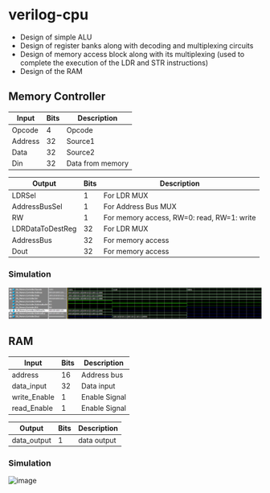 ﻿# verilog-cpu

- Design of simple ALU
- Design of register banks along with decoding and multiplexing circuits
- Design of memory access block along with its multiplexing (used to complete the execution of the LDR and STR instructions)
- Design of the RAM

## Memory Controller

| Input   | Bits | Description      |
| ------- | ---- | ---------------- |
| Opcode  | 4    | Opcode           |
| Address | 32   | Source1          |
| Data    | 32   | Source2          |
| Din     | 32   | Data from memory |

| Output           | Bits | Description                                |
| ---------------- | ---- | ------------------------------------------ |
| LDRSel           | 1    | For LDR MUX                                |
| AddressBusSel    | 1    | For Address Bus MUX                        |
| RW               | 1    | For memory access, RW=0: read, RW=1: write |
| LDRDataToDestReg | 32   | For LDR MUX                                |
| AddressBus       | 32   | For memory access                          |
| Dout             | 32   | For memory access                          |

### Simulation

![mermoy controller wave](img/memory_controller_wave.png)

## RAM
| Input   | Bits | Description      |
| ------- | ---- | ---------------- |
| address      | 16   | Address bus      |
| data_input   | 32   | Data input       |
| write_Enable | 1    | Enable Signal    |
| read_Enable  | 1    | Enable Signal    |

| Output           | Bits | Description                                |
| ---------------- | ---- | ------------------------------------------ |
| data_output      | 1    | data output                                |

### Simulation

![image](https://github.com/jackeryli/verilog-cpu/assets/35621220/a9060124-c7d6-42d2-bf2c-644987d73c1a)
